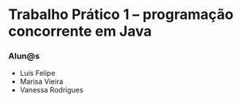 # Trabalho Prático 1 – programação concorrente em Java

<h3> Alun@s </h3>
<ul>
	<li>Luís Felipe</li>
	<li>Marisa Vieira</li>
	<li>Vanessa Rodrigues</li>
</ul>